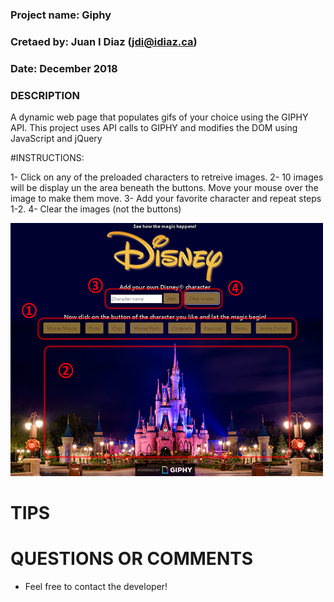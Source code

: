 ###
### Project name:   Giphy
### Cretaed by:     Juan I Diaz (jdi@idiaz.ca)
### Date:           December 2018
### 

### DESCRIPTION
A dynamic web page that populates gifs of your choice using the GIPHY API. This project uses API calls to GIPHY and modifies the DOM using JavaScript and jQuery


#INSTRUCTIONS:

1- Click on any of the preloaded characters to retreive images.
2- 10 images will be display un the area beneath the buttons. Move your mouse over the image to make them move.
3- Add your favorite character and repeat steps 1-2.
4- Clear the images (not the buttons)

![Screen shot](./assets/images/screen_01.png)

# TIPS



# QUESTIONS OR COMMENTS
- Feel free to contact the developer!